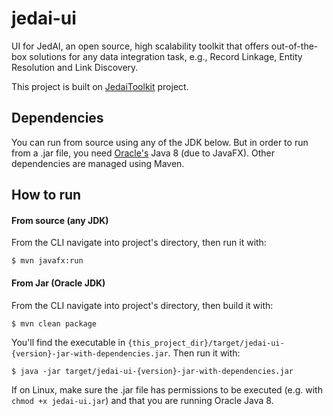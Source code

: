 # jedai-ui
UI for JedAI, an open source, high scalability toolkit that offers out-of-the-box solutions for any data integration 
task, e.g., Record Linkage, Entity Resolution and Link Discovery.

This project is built on [JedaiToolkit](https://github.com/scify/JedAIToolkit) project.

## Dependencies
You can run from source using any of the JDK below. But in order to run from a .jar file, you need [Oracle's](http://www.oracle.com/technetwork/java/javase/overview/java8-2100321.html) Java 8 (due to JavaFX).
Other dependencies are managed using Maven. 

## How to run
#### From source (any JDK)
From the CLI navigate into project's directory, then run it with:
```
$ mvn javafx:run
```

#### From Jar (Oracle JDK)
From the CLI navigate into project's directory, then build it with:
```
$ mvn clean package
```

You'll find the executable in `{this_project_dir}/target/jedai-ui-{version}-jar-with-dependencies.jar`. Then run it with:
```
$ java -jar target/jedai-ui-{version}-jar-with-dependencies.jar
```
If on Linux, make sure the .jar file has permissions to be executed (e.g. with `chmod +x jedai-ui.jar`) and that you are running Oracle Java 8.
